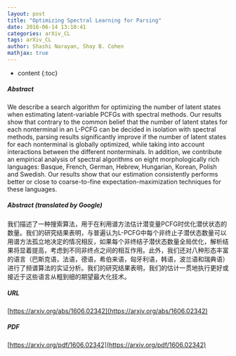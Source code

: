 ```yaml
---
layout: post
title: "Optimizing Spectral Learning for Parsing"
date: 2016-06-14 13:10:41
categories: arXiv_CL
tags: arXiv_CL
author: Shashi Narayan, Shay B. Cohen
mathjax: true
---
```


* content
{:toc}

##### Abstract
We describe a search algorithm for optimizing the number of latent states when estimating latent-variable PCFGs with spectral methods. Our results show that contrary to the common belief that the number of latent states for each nonterminal in an L-PCFG can be decided in isolation with spectral methods, parsing results significantly improve if the number of latent states for each nonterminal is globally optimized, while taking into account interactions between the different nonterminals. In addition, we contribute an empirical analysis of spectral algorithms on eight morphologically rich languages: Basque, French, German, Hebrew, Hungarian, Korean, Polish and Swedish. Our results show that our estimation consistently performs better or close to coarse-to-fine expectation-maximization techniques for these languages.

##### Abstract (translated by Google)
我们描述了一种搜索算法，用于在利用谱方法估计潜变量PCFG时优化潜伏状态的数量。我们的研究结果表明，与普遍认为L-PCFG中每个非终止子潜伏态数量可以用谱方法孤立地决定的情况相反，如果每个非终结子潜伏态数量全局优化，解析结果将显着提高，考虑到不同非终点之间的相互作用。此外，我们还对八种形态丰富的语言（巴斯克语，法语，德语，希伯来语，匈牙利语，韩语，波兰语和瑞典语）进行了频谱算法的实证分析。我们的研究结果表明，我们的估计一贯地执行更好或接近于这些语言从粗到细的期望最大化技术。

##### URL
[https://arxiv.org/abs/1606.02342](https://arxiv.org/abs/1606.02342)

##### PDF
[https://arxiv.org/pdf/1606.02342](https://arxiv.org/pdf/1606.02342)

